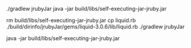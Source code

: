 
./gradlew jrubyJar
java -jar build/libs/self-executing-jar-jruby.jar

rm build/libs/self-executing-jar-jruby.jar
cp liquid.rb ./build/dirinfo/jrubyJar/gems/liquid-3.0.6/lib/liquid.rb 
./gradlew jrubyJar

java -jar build/libs/self-executing-jar-jruby.jar
